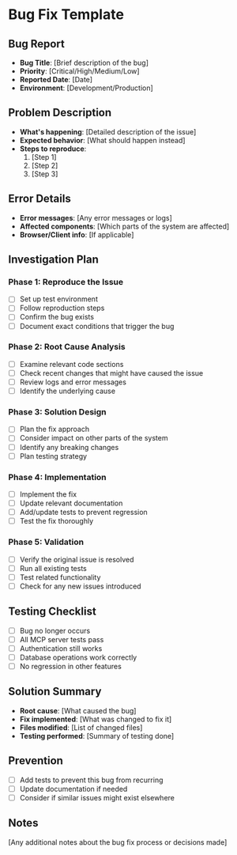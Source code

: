 # Bug Fix Template

## Bug Report
- **Bug Title**: [Brief description of the bug]
- **Priority**: [Critical/High/Medium/Low]
- **Reported Date**: [Date]
- **Environment**: [Development/Production]

## Problem Description
- **What's happening**: [Detailed description of the issue]
- **Expected behavior**: [What should happen instead]
- **Steps to reproduce**: 
  1. [Step 1]
  2. [Step 2] 
  3. [Step 3]

## Error Details
- **Error messages**: [Any error messages or logs]
- **Affected components**: [Which parts of the system are affected]
- **Browser/Client info**: [If applicable]

## Investigation Plan

### Phase 1: Reproduce the Issue
- [ ] Set up test environment
- [ ] Follow reproduction steps
- [ ] Confirm the bug exists
- [ ] Document exact conditions that trigger the bug

### Phase 2: Root Cause Analysis
- [ ] Examine relevant code sections
- [ ] Check recent changes that might have caused the issue
- [ ] Review logs and error messages
- [ ] Identify the underlying cause

### Phase 3: Solution Design
- [ ] Plan the fix approach
- [ ] Consider impact on other parts of the system
- [ ] Identify any breaking changes
- [ ] Plan testing strategy

### Phase 4: Implementation
- [ ] Implement the fix
- [ ] Update relevant documentation
- [ ] Add/update tests to prevent regression
- [ ] Test the fix thoroughly

### Phase 5: Validation
- [ ] Verify the original issue is resolved
- [ ] Run all existing tests
- [ ] Test related functionality
- [ ] Check for any new issues introduced

## Testing Checklist
- [ ] Bug no longer occurs
- [ ] All MCP server tests pass
- [ ] Authentication still works
- [ ] Database operations work correctly
- [ ] No regression in other features

## Solution Summary
- **Root cause**: [What caused the bug]
- **Fix implemented**: [What was changed to fix it]
- **Files modified**: [List of changed files]
- **Testing performed**: [Summary of testing done]

## Prevention
- [ ] Add tests to prevent this bug from recurring
- [ ] Update documentation if needed
- [ ] Consider if similar issues might exist elsewhere

## Notes
[Any additional notes about the bug fix process or decisions made]